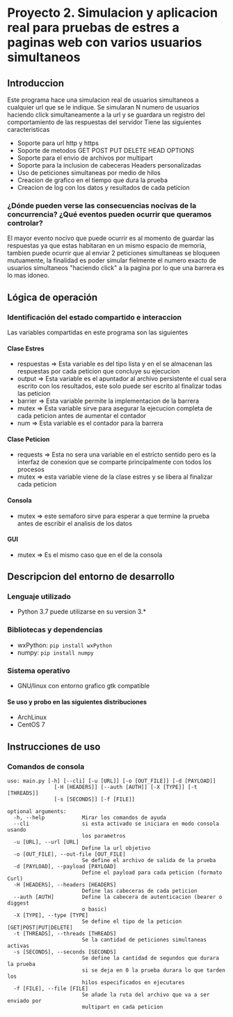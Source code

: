 # Proyecto 2. Simulacion y aplicacion real para pruebas de estres a paginas web con varios usuarios simultaneos
## Introduccion
Este programa hace una simulacion real de usuarios simultaneos a cualquier url que se le indique.
Se simularan N numero de usuarios haciendo click simultaneamente a la url y se guardara un registro del comportamiento
de las respuestas del servidor
Tiene las siguientes caracteristicas
* Soporte para url http y https
* Soporte de metodos GET POST PUT DELETE HEAD OPTIONS
* Soporte para el envio de archivos por multipart
* Soporte para la inclusion de cabeceras Headers personalizadas
* Uso de peticiones simultaneas por medio de hilos
* Creacion de grafico en el tiempo que dura la prueba
* Creacion de log con los datos y resultados de cada peticion

### ¿Dónde pueden verse las consecuencias nocivas de la concurrencia? ¿Qué eventos pueden ocurrir que queramos controlar?
El mayor evento nocivo que puede ocurrir es al momento de guardar las respuestas ya que estas habitaran en un mismo espacio
de memoria, tambien puede ocurrir que al enviar 2 peticiones simultaneas se bloqueen mutuamente, la finalidad es poder simular
fielmente el numero exacto de usuarios simultaneos "haciendo click" a la pagina por lo que una barrera es lo mas idoneo.

## Lógica de operación
### Identificación del estado compartido e interaccion
Las variables compartidas en este programa son las siguientes
#### Clase Estres
* respuestas => Esta variable es del tipo lista y en el se almacenan las respuestas por cada peticion que concluye su ejecucion
* output => Esta variable es el apuntador al archivo persistente el cual sera escrito con los resultados, este solo puede ser escrito al finalizar todas las peticion
* barrier => Esta variable permite la implementacion de la barrera
* mutex => Esta variable sirve para asegurar la ejecucion completa de cada peticion antes de aumentar el contador
* num => Esta variable es el contador para la barrera
#### Clase Peticion
* requests => Esta no sera una variable en el estricto sentido pero es la interfaz de conexion que se comparte principalmente con todos los procesos
* mutex => esta variable viene de la clase estres y se libera al finalizar cada peticion
#### Consola
* mutex => este semaforo sirve para esperar a que termine la prueba antes de escribir el analisis de los datos
#### GUI
* mutex => Es el mismo caso que en el de la consola
## Descripcion del entorno de desarrollo
### Lenguaje utilizado
* Python 3.7 puede utilizarse en su version 3.*
### Bibliotecas y dependencias
* wxPython: `` pip install wxPython ``
* numpy: ``pip install numpy``
### Sistema operativo
* GNU/linux con entorno grafico gtk compatible
#### Se uso y probo en las siguientes distribuciones
* ArchLinux
* CentOS 7
## Instrucciones de uso
### Comandos de consola
```
uso: main.py [-h] [--cli] [-u [URL]] [-o [OUT_FILE]] [-d [PAYLOAD]]
               [-H [HEADERS]] [--auth [AUTH]] [-X [TYPE]] [-t [THREADS]]
               [-s [SECONDS]] [-f [FILE]]

optional arguments:
  -h, --help            Mirar los comandos de ayuda
  --cli                 si esta activado se iniciara en modo consola usando
                        los parametros
  -u [URL], --url [URL]
                        Define la url objetivo
  -o [OUT_FILE], --out-file [OUT_FILE]
                        Se define el archivo de salida de la prueba
  -d [PAYLOAD], --payload [PAYLOAD]
                        Define el payload para cada peticion (formato Curl)
  -H [HEADERS], --headers [HEADERS]
                        Define las cabeceras de cada peticion
  --auth [AUTH]         Define la cabecera de autenticacion (bearer o diggest
                        o basic)
  -X [TYPE], --type [TYPE]
                        Se define el tipo de la peticion [GET|POST|PUT|DELETE]
  -t [THREADS], --threads [THREADS]
                        Se la cantidad de peticiones simultaneas activas
  -s [SECONDS], --seconds [SECONDS]
                        Se define la cantidad de segundos que durara la prueba
                        si se deja en 0 la prueba durara lo que tarden los
                        hilos especificados en ejecutares
  -f [FILE], --file [FILE]
                        Se añade la ruta del archivo que va a ser enviado por
                        multipart en cada peticion
```
